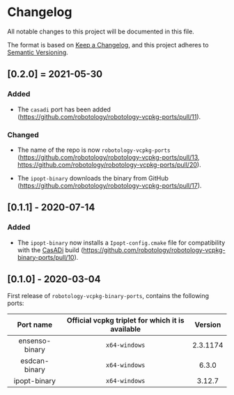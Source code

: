 # Changelog
All notable changes to this project will be documented in this file.

The format is based on [Keep a Changelog](https://keepachangelog.com/en/1.0.0/),
and this project adheres to [Semantic Versioning](https://semver.org/spec/v2.0.0.html).

## [0.2.0] = 2021-05-30

### Added 
- The `casadi` port has been added (https://github.com/robotology/robotology-vcpkg-ports/pull/11).

### Changed 
- The name of the repo is now `robotology-vcpkg-ports` (https://github.com/robotology/robotology-vcpkg-ports/pull/13, https://github.com/robotology/robotology-vcpkg-ports/pull/20).
* The `ipopt-binary`  downloads the binary from GitHub (https://github.com/robotology/robotology-vcpkg-ports/pull/17).

## [0.1.1] - 2020-07-14

### Added 
- The `ipopt-binary` now installs a `Ipopt-config.cmake` file for compatibility with the [CasADi](https://web.casadi.org/) build (https://github.com/robotology/robotology-vcpkg-binary-ports/pull/10).

## [0.1.0] - 2020-03-04

First release of `robotology-vcpkg-binary-ports`, contains the following ports: 

| Port name | Official vcpkg triplet for which it is available |  Version |
|:---------:|:------------------------------------------------:|:--------:|
| ensenso-binary | `x64-windows`                | 2.3.1174 | 
| esdcan-binary | `x64-windows`                |  6.3.0 |
| ipopt-binary | `x64-windows`                | 3.12.7 |
